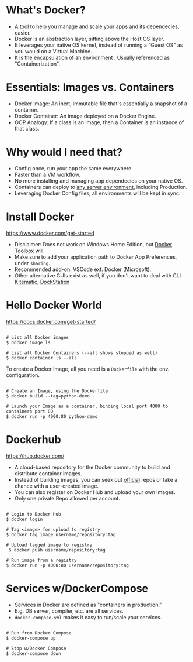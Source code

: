 

# What's Docker?
 - A tool to help you manage and scale your apps and its dependecies, easier.
 - Docker is an abstraction layer, sitting above the Host OS layer.
 - It leverages your native OS kernel, instead of running a "Guest OS" as you would on a Virtual Machine.
 - It is the encapsulation of an environment . Usually referenced as "Containerization".


# Essentials: Images vs. Containers
- Docker Image: An inert, immutable file that's essentially a snapshot of a container.
- Docker Container: An image deployed on a Docker Engine.
- OOP Analogy: If a class is an image, then a Container is an instance of that class.

# Why would I need that?
 - Config once, run your app the same everywhere.
 - Faster than a VM workflow.
 - No more installing and managing app dependecies on your native OS.
 - Containers can deploy to [any server environment](https://aws.amazon.com/getting-started/tutorials/deploy-docker-containers/), including Production.
 - Leveraging Docker Config files, all environments will be kept in sync.


# Install Docker
https://www.docker.com/get-started
 - Disclaimer: Does not work on Windows Home Edition, but [Docker Toolbox](https://docs.docker.com/toolbox/toolbox_install_windows/) will.
 - Make sure to add your application path to Docker App Preferences, under `sharing`.
 - Recommended add-on: VSCode ext. Docker (Microsoft).
 - Other alternative GUIs exist as well, if you don't want to deal with CLI. [Kitematic](https://kitematic.com/), [DockStation](https://dockstation.io/)


# Hello Docker World
https://docs.docker.com/get-started/
```

# List all Docker images
$ docker image ls

# List all Docker Containers (--all shows stopped as well)
$ docker container ls --all
```

To create a Docker Image, all you need is a `Dockerfile` with the env. configuration.

```console

# Create an Image, using the Dockerfile
$ docker build --tag=python-demo .

# Launch your Image as a container, binding local port 4000 to containers port 80
$ docker run -p 4000:80 python-demo
```

# Dockerhub
https://hub.docker.com/
- A cloud-based repository for the Docker community to build and distribute container images.
- Instead of building images, you can seek out [official](https://hub.docker.com/_/mysql-enterprise-server) repos or take a chance with a user-created image.
- You can also register on Docker Hub and upload your own images.
- Only one private Repo allowed per account.

```console

# Login to Docker Hub
$ docker login

# Tag <image> for upload to registry
$ docker tag image username/repository:tag

# Upload tagged image to registry
 $ docker push username/repository:tag

# Run image from a registry
$ docker run -p 4000:80 username/repository:tag

```



# Services w/DockerCompose
- Services in Docker are defined as "containers in production."
- E.g. DB server, compiler, etc. are all services.
- `docker-compose.yml` makes it easy to run/scale your services.

```

# Run from Docker Compose
$ docker-compose up

# Stop w/Docker Compose
$ docker-compose down

```